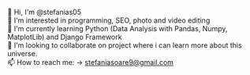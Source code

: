 
👋 Hi, I'm @stefanias05 <br>
👀 I'm interested in programming, SEO, photo and video editing <br>
🌱 I'm currently learning Python (Data Analysis with Pandas, Numpy, MatplotLib) and Django Framework  <br>
💞 I'm looking to collaborate on project where i can learn more about this universe. <br>
📫 How to reach me: -> stefaniasoare9@gmail.com

